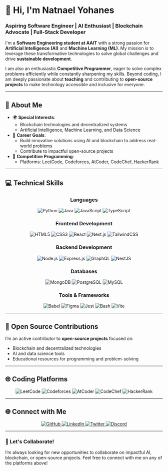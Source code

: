 # 👋 Hi, I'm Natnael Yohanes

### Aspiring Software Engineer | AI Enthusiast | Blockchain Advocate | Full-Stack Developer

I'm a **Software Engineering student at AAIT** with a strong passion for **Artificial Intelligence (AI)** and **Machine Learning (ML)**. My mission is to leverage these transformative technologies to solve global challenges and drive **sustainable development**.

I am also an enthusiastic **Competitive Programmer**, eager to solve complex problems efficiently while constantly sharpening my skills. Beyond coding, I am deeply passionate about **teaching** and contributing to **open-source projects** to make technology accessible and inclusive for everyone.

---

## 🚀 About Me

- 🌍 **Special Interests**:
  - Blockchain technologies and decentralized systems
  - Artificial Intelligence, Machine Learning, and Data Science
- 🎯 **Career Goals**:
  - Build innovative solutions using AI and blockchain to address real-world problems
  - Contribute to impactful open-source projects
- 🧩 **Competitive Programming**:
  - Platforms: LeetCode, Codeforces, AtCoder, CodeChef, HackerRank

---

## 💻 Technical Skills

<div align="center">
  <h3>Languages</h3>
  <img src="https://img.shields.io/badge/-Python-3776AB?style=for-the-badge&logo=python&logoColor=white" alt="Python"/>
  <img src="https://img.shields.io/badge/-Java-007396?style=for-the-badge&logo=java&logoColor=white" alt="Java"/>
  <img src="https://img.shields.io/badge/-JavaScript-F7DF1E?style=for-the-badge&logo=javascript&logoColor=black" alt="JavaScript"/>
  <img src="https://img.shields.io/badge/-TypeScript-3178C6?style=for-the-badge&logo=typescript&logoColor=white" alt="TypeScript"/>
</div>

<div align="center">
  <h3>Frontend Development</h3>
  <img src="https://img.shields.io/badge/-HTML5-E34F26?style=for-the-badge&logo=html5&logoColor=white" alt="HTML5"/>
  <img src="https://img.shields.io/badge/-CSS3-1572B6?style=for-the-badge&logo=css3&logoColor=white" alt="CSS3"/>
  <img src="https://img.shields.io/badge/-React-61DAFB?style=for-the-badge&logo=react&logoColor=black" alt="React"/>
  <img src="https://img.shields.io/badge/-Next.js-000000?style=for-the-badge&logo=next.js&logoColor=white" alt="Next.js"/>
  <img src="https://img.shields.io/badge/-TailwindCSS-38B2AC?style=for-the-badge&logo=tailwind-css&logoColor=white" alt="TailwindCSS"/>
</div>

<div align="center">
  <h3>Backend Development</h3>
  <img src="https://img.shields.io/badge/-Node.js-339933?style=for-the-badge&logo=node.js&logoColor=white" alt="Node.js"/>
  <img src="https://img.shields.io/badge/-Express.js-000000?style=for-the-badge&logo=express&logoColor=white" alt="Express.js"/>
  <img src="https://img.shields.io/badge/-GraphQL-E10098?style=for-the-badge&logo=graphql&logoColor=white" alt="GraphQL"/>
  <img src="https://img.shields.io/badge/-NestJS-E0234E?style=for-the-badge&logo=nestjs&logoColor=white" alt="NestJS"/>
</div>

<div align="center">
  <h3>Databases</h3>
  <img src="https://img.shields.io/badge/-MongoDB-47A248?style=for-the-badge&logo=mongodb&logoColor=white" alt="MongoDB"/>
  <img src="https://img.shields.io/badge/-PostgreSQL-336791?style=for-the-badge&logo=postgresql&logoColor=white" alt="PostgreSQL"/>
  <img src="https://img.shields.io/badge/-MySQL-4479A1?style=for-the-badge&logo=mysql&logoColor=white" alt="MySQL"/>
</div>

<div align="center">
  <h3>Tools & Frameworks</h3>
  <img src="https://img.shields.io/badge/-Babel-F9DC3E?style=for-the-badge&logo=babel&logoColor=black" alt="Babel"/>
  <img src="https://img.shields.io/badge/-Figma-F24E1E?style=for-the-badge&logo=figma&logoColor=white" alt="Figma"/>
  <img src="https://img.shields.io/badge/-Jest-C21325?style=for-the-badge&logo=jest&logoColor=white" alt="Jest"/>
  <img src="https://img.shields.io/badge/-Bash-4EAA25?style=for-the-badge&logo=gnu-bash&logoColor=white" alt="Bash"/>
  <img src="https://img.shields.io/badge/-Vite-646CFF?style=for-the-badge&logo=vite&logoColor=white" alt="Vite"/>
</div>

---

## 🌟 Open Source Contributions

I’m an active contributor to **open-source projects** focused on:

- Blockchain and decentralized technologies
- AI and data science tools
- Educational resources for programming and problem-solving

---

## 🌐 Coding Platforms

<div align="center">
  <img src="https://img.shields.io/badge/-LeetCode-FFA116?style=for-the-badge&logo=leetcode&logoColor=black" alt="LeetCode"/>
  <img src="https://img.shields.io/badge/-Codeforces-1F8ACB?style=for-the-badge&logo=codeforces&logoColor=white" alt="Codeforces"/>
  <img src="https://img.shields.io/badge/-AtCoder-FF5766?style=for-the-badge" alt="AtCoder"/>
  <img src="https://img.shields.io/badge/-CodeChef-5B4638?style=for-the-badge&logo=codechef&logoColor=white" alt="CodeChef"/>
  <img src="https://img.shields.io/badge/-HackerRank-2EC866?style=for-the-badge&logo=hackerrank&logoColor=white" alt="HackerRank"/>
</div>

---

## 🌐 Connect with Me

<div align="center">
  <a href="https://github.com/Nama21yo" target="_blank">
    <img src="https://img.shields.io/badge/-GitHub-181717?style=for-the-badge&logo=github&logoColor=white" alt="GitHub"/>
  </a>
  <a href="https://www.linkedin.com/in/natnael-yohanes-163ba02b6" target="_blank">
    <img src="https://img.shields.io/badge/-LinkedIn-0077B5?style=for-the-badge&logo=linkedin&logoColor=white" alt="LinkedIn"/>
  </a>
  <a href="https://x.com/nama21yo?t=DNFSYpiAMyB9yES5rbS9Lw&s=09" target="_blank">
    <img src="https://img.shields.io/badge/-Twitter-1DA1F2?style=for-the-badge&logo=twitter&logoColor=white" alt="Twitter"/>
  </a>
  <a href="https://discordapp.com/users/natnael05273" target="_blank">
    <img src="https://img.shields.io/badge/-Discord-5865F2?style=for-the-badge&logo=discord&logoColor=white" alt="Discord"/>
  </a>
</div>

---

### 🌟 Let's Collaborate!

I’m always looking for new opportunities to collaborate on impactful AI, blockchain, or open-source projects. Feel free to connect with me on any of the platforms above!

